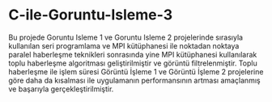 # C-ile-Goruntu-Isleme-3
Bu projede Goruntu Isleme 1 ve Goruntu Isleme 2 projelerinde sırasıyla kullanılan seri programlama ve MPI kütüphanesi ile  noktadan noktaya paralel haberleşme teknikleri sonrasında yine MPI kütüphanesi kullanılarak toplu haberleşme algoritması geliştirilmiştir ve görüntü filtrelenmiştir.
Toplu haberleşme ile işlem süresi Görüntü İşleme 1 ve Görüntü İşleme 2 projelerine göre daha da kısalması ile uygulamanın performansının artması amaçlanmış ve başarıyla gerçekleştirilmiştir.
